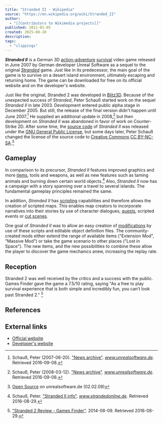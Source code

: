 ```yaml
---
title: "Stranded II - Wikipedia"
source: "https://en.wikipedia.org/wiki/Stranded_II"
author:
  - "[[Contributors to Wikimedia projects]]"
published: 2011-01-05
created: 2025-08-10
description:
tags:
  - "clippings"
---
```

***Stranded II*** is a German 3D [action-adventure](https://en.wikipedia.org/wiki/Action-adventure_game "Action-adventure game") [survival](https://en.wikipedia.org/wiki/Survival_game "Survival game") video game released in June 2007 by German developer Unreal Software as a sequel to the original *[Stranded](https://en.wikipedia.org/wiki/Stranded_\(video_game\) "Stranded (video game)")* game. Just like in its predecessor, the main goal of the game is to survive on a desert island environment, ultimately escaping and returning home. The game can be downloaded for free on its official website and on the developer's website.

Just like the original, Stranded 2 was developed in [Blitz3D](https://en.wikipedia.org/wiki/Blitz3D "Blitz3D"). Because of the unexpected success of *Stranded*, Peter Schauß started work on the sequel *Stranded II* in late 2003. Development entered public alpha stage in December 2005. But still, the release of the final version didn't happen until June 2007.[^1] He supplied an additional update in 2008,[^2] but then development on *Stranded II* was abandoned in favor of work on Counter-Strike 2D. After some time, the [source code](https://en.wikipedia.org/wiki/Source_code "Source code") of *Stranded II* was released under the [GNU General Public License](https://en.wikipedia.org/wiki/GNU_General_Public_License "GNU General Public License"), but some days later, Peter Schauß changed the license of the source code to [Creative Commons](https://en.wikipedia.org/wiki/Creative_Commons "Creative Commons") [CC BY-NC-SA](https://en.wikipedia.org/wiki/CC_BY-NC-SA "CC BY-NC-SA").[^3]

## Gameplay

In comparison to its precursor, *Stranded II* features improved graphics and more [items](https://en.wikipedia.org/wiki/Item_\(gaming\) "Item (gaming)"), tools and weapons, as well as new features such as taming animals and burning down certain world objects.[^4] Also, *Stranded II* now has a campaign with a story spanning over a travel to several islands. The fundamental gameplay principles remained the same.

In addition, *Stranded II* has [scripting](https://en.wikipedia.org/wiki/Scripting_language "Scripting language") capabilities and therefore allows the creation of scripted maps. This enables map creators to incorporate narratives into their stories by use of character dialogues, [quests](https://en.wikipedia.org/wiki/Quest_\(gaming\) "Quest (gaming)"), scripted events or [cut scenes](https://en.wikipedia.org/wiki/Cut_scene "Cut scene").

One goal of *Stranded II* was to allow an easy creation of [modifications](https://en.wikipedia.org/wiki/Mod_\(computer_gaming\) "Mod (computer gaming)") by use of these scripts and editable object definition files. The community-created mods either extend the range of available items ("Extension Mod", "Massive Mod") or take the game scenario to other places ("Lost in Space"). The new items, and the new possibilities to combine these allow the player to discover the game mechanics anew, increasing the replay rate.

## Reception

Stranded 2 was well received by the critics and a success with the public. Games Finder gave the game a 7.5/10 rating, saying "As a free to play survival experience that is both simple and incredibly fun, you can’t look past Stranded 2." [^5]

## References

## External links

- [Official website](http://www.strandedonline.de/)
- [Developer's website](http://www.unrealsoftware.de/)

[^1]: Schauß, Peter (2007-06-20). ["News archive"](http://www.unrealsoftware.de/news.php?show=105975). *www.unrealsoftware.de*. Retrieved 2016-09-08.

[^2]: Schauß, Peter (2008-03-12). ["News archive"](http://www.unrealsoftware.de/news.php?show=105977). *www.unrealsoftware.de*. Retrieved 2016-09-08.

[^3]: [Open Source](http://www.unrealsoftware.de/forum_posts.php?post=113764) on unrealsoftware.de (02.02.09)

[^4]: Schauß, Peter. ["Stranded II info"](http://www.strandedonline.de/s2_info.php). *www.strandedonline.de*. Retrieved 2016-08-29.

[^5]: ["Stranded 2 Review - Games Finder"](http://gameslikefinder.com/stranded-2/). 2014-08-09. Retrieved 2016-08-29.